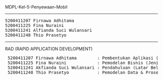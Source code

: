 MDPL-Kel-5-Penyewaan-Mobil

<hr><pre>
5200411207 Firnawa Adhitama
5200411225 Fina Nuraini
5200411241 Alfianda Suci Wulansari
5200411248 Thio Prasetyo</pre>

 <hr>
 RAD (RAPID APPLICATION DEVELOPMENT)
 <pre>
 5200411207 Firnawa Adhitama        : Pembentukan Aplikasi (Pembentukan Penjelasan Aplikasi & Kode Progam), Pengujian & Turnover (Proses Pengujian Sistem, Fungsi Jalannya Sistem)
 5200411225 Fina Nuraini            : Pemodelan Bisnis (Jenis Sistem, Bahasa Pemrograman, Kebutuhan Hardware, Kebutuhan Software, Kebutuhan Input, Kebutuhtan Informasi, Kebutuhan Antar Muka)
 5200411241 Akfianda Suci Wulansari : Pendahuluan (Latar Belakang Sistem, Tujuan, Batasan Masalah)
 5200411248 Thio Prasetyo           : Pemodelan Data & Proses (Arsitektur Sistem, Use Case Diagram, Activity Diagram, Sequence Diagram, Class Diagram)
 </pre>
